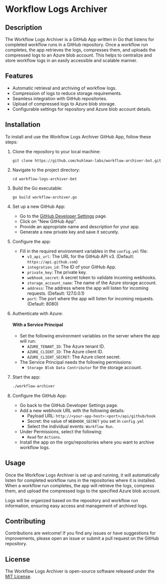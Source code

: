 # Workflow Logs Archiver

## Description
The Workflow Logs Archiver is a GitHub App written in Go that listens for completed workflow runs in a GitHub repository. Once a workflow run completes, the app retrieves the logs, compresses them, and uploads the compressed logs to an Azure blob account. This helps to centralize and store workflow logs in an easily accessible and scalable manner.

## Features
- Automatic retrieval and archiving of workflow logs.
- Compression of logs to reduce storage requirements.
- Seamless integration with GitHub repositories.
- Upload of compressed logs to Azure blob storage.
- Configurable settings for repository and Azure blob account details.

## Installation

To install and use the Workflow Logs Archiver GitHub App, follow these steps:

1. Clone the repository to your local machine:
   ```
   git clone https://github.com/kuhlman-labs/workflow-archiver-bot.git
   ```

2. Navigate to the project directory:
   ```
   cd workflow-logs-archiver-bot
   ```

3. Build the Go executable:
   ```
   go build workflow-archiver.go
   ```

4. Set up a new GitHub App:
   - Go to the [GitHub Developer Settings](https://github.com/settings/apps) page.
   - Click on "New GitHub App".
   - Provide an appropriate name and description for your app.
   - Generate a new private key and save it securely.

5. Configure the app:
   - Fill in the required environment variables in the `config.yml` file:
     - `v3_api_url`: The URL for the GitHub API v3. (Default: `https://api.github.com`) 
     - `integration_id`: The ID of your GitHub App.
     - `private_key`: The private key.
     - `webhook_secret`: A secret token to validate incoming webhooks.
     - `storage_account_name`: The name of the Azure storage account.
     - `address`: The address where the app will listen for incoming requests. (Default: 127.0.0.1)
     - `port`: The port where the app will listen for incoming requests. (Default: 8080)

6. Authenticate with Azure: 
   #### With a Service Principal
   - Set the following environment variables on the server where the app will run:
     - `AZURE_TENANT_ID`: The Azure tenant ID.
     - `AZURE_CLIENT_ID`: The Azure client ID.
     - `AZURE_CLIENT_SECRET`: The Azure client secret.
   - The Service Principal needs the following permissions:
     - `Storage Blob Data Contributor` for the storage account.

7. Start the app:
   ```bash
   ./workflow-archiver
   ```

8. Configure the GitHub App:
   - Go back to the GitHub Developer Settings page.
   - Add a new webhook URL with the following details:
     - Payload URL: `http://<your-app-host>:<port>/api/github/hook`
     - Secret: the value of `WEBHOOK_SECRET` you set in `config.yml`
     - Select the individual events: `Workflow Run`.
   - Under Permissions, select the following:
     - `Read` for `Actions`.
   - Install the app on the orgs/repositories where you want to archive workflow logs.     

## Usage

Once the Workflow Logs Archiver is set up and running, it will automatically listen for completed workflow runs in the repositories where it is installed. When a workflow run completes, the app will retrieve the logs, compress them, and upload the compressed logs to the specified Azure blob account.

Logs will be organized based on the repository and workflow run information, ensuring easy access and management of archived logs.

## Contributing

Contributions are welcome! If you find any issues or have suggestions for improvements, please open an issue or submit a pull request on the GitHub repository.

## License

The Workflow Logs Archiver is open-source software released under the [MIT License](LICENSE).